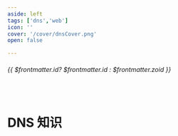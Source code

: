```yaml
---
aside: left
tags: ['dns','web']
icon: ''
cover: '/cover/dnsCover.png'
open: false

---
```

 
######  {{ $frontmatter.id? $frontmatter.id : $frontmatter.zoid }}

 
<br/>
 
# DNS 知识